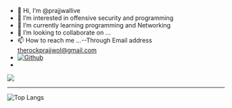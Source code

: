 - 👋 Hi, I’m @prajjwallive
- 👀 I’m interested in offensive security and programming
- 🌱 I’m currently learning programming and Networking
- 💞️ I’m looking to collaborate on ...
- 📫 How to reach me ...--Through Email address therockprajjwol@gmail.com
- [![Github](https://img.shields.io/github/followers/CharalambosIoannou?label=Follow&style=social)](https://github.com/prajjwallive)
- 
<img src="https://github-readme-stats.vercel.app/api?username=prajjwallive&&show_icons=true&title_color=ffffff&icon_color=bb2acf&text_color=daf7dc&bg_color=151515"></img>

<hr>

![Top Langs](https://github-readme-stats.vercel.app/api/top-langs/?username=CharalambosIoannou&theme=tokyonight)

<!---
prajjwallive/prajjwallive is a ✨ special ✨ repository because its `README.md` (this file) appears on your GitHub profile.
You can click the Preview link to take a look at your changes.
--->
